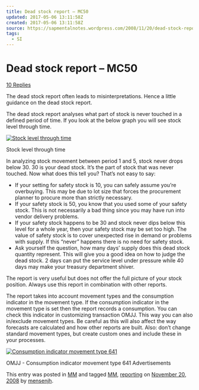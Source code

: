 ```yaml
---
title: Dead stock report – MC50
updated: 2017-05-06 13:11:58Z
created: 2017-05-06 13:11:58Z
source: https://sapmentalnotes.wordpress.com/2008/11/20/dead-stock-report-mc50/
tags:
  - SI
---
```


# Dead stock report – MC50

[10 Replies](https://sapmentalnotes.wordpress.com/2008/11/20/dead-stock-report-mc50/#comments)

The dead stock report often leads to misinterpretations. Hence a little guidance on the dead stock report.

The dead stock report analyses what part of stock is never touched in a defined period of time. If you look at the below graph you will see stock level through time.

[![Stock level through time](../_resources/graph-300x180.jpg)](https://sapmentalnotes.files.wordpress.com/2008/11/graph.jpg)

Stock level through time

In analyzing stock movement between period 1 and 5, stock never drops below 30. 30 is your dead stock. It’s the part of stock that was never touched. Now what does this tell you? That’s not easy to say:

- If your setting for safety stock is 10, you can safely assume you’re overbuying. This may be due to lot size that forces the procurement planner to procure more than strictly necessary.
- If your safety stock is 50, you know that you used some of your safety stock. This is not necessarily a bad thing since you may have run into vendor delivery problems.
- If your safety stock happens to be 30 and stock never dips below this level for a whole year, then your safety stock may be set too high. The value of safety stock is to cover unexpected rise in demand or problems with supply. If this “never” happens there is no need for safety stock.
- Ask yourself the question, how many days’ supply does this dead stock quantity represent. This will give you a good idea on how to judge the dead stock. 2 days can put the service level under pressure while 40 days may make your treasury department shiver.

The report is very useful but does not offer the full picture of your stock position. Always use this report in combination with other reports.

The report takes into account movement types and the consumption indicator in the movement type. If the consumption indicator in the movement type is set then the report records a consumption. You can check this indicator in customizing transaction OMJJ. This way you can also in/exclude movement types. Be careful as this will also affect the way forecasts are calculated and how other reports are built. Also: don’t change standard movement types, but create custom ones and include these in your processes.

[![Consumption indicator movement type 641](../_resources/omjj-300x217.jpg)](https://sapmentalnotes.files.wordpress.com/2008/11/omjj.jpg)

OMJJ - Consumption indicator movement type 641
Advertisements

This entry was posted in [MM](https://sapmentalnotes.wordpress.com/category/mm/) and tagged [MM](https://sapmentalnotes.wordpress.com/tag/mm/), [reporting](https://sapmentalnotes.wordpress.com/tag/reporting/) on [November 20, 2008](https://sapmentalnotes.wordpress.com/2008/11/20/dead-stock-report-mc50/) by [mensenjh](https://sapmentalnotes.wordpress.com/author/mensenjh/).